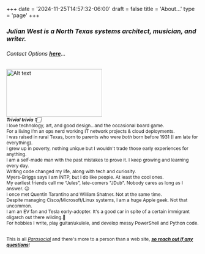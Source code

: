 +++
date = '2024-11-25T14:57:32-06:00'
draft = false
title = 'About...'
type = 'page'
+++
  <style type="text/css">
        .e-mail:before {
            content: attr(data-website) "\0040" attr(data-user);
            unicode-bidi: bidi-override;
            direction: rtl;
        }
    </style>

### _Julian West is a North Texas systems architect, musician, and writer._

###### Contact Options <b><i><a href="http://julianwest.me/Blog/contact">here</a></b></i>...

<img src="https://julianwest.me/Blog/posts/images/julian-about.jpeg" alt="Alt text" width="250" height="125">

<div style="font-size: 12px;">
<b><i>Trivial trivia 👇🏻</b></i> <br />
I love technology, art, and good design...and the occasional board game.<br />
For a living I’m an ops nerd working IT network projects & cloud deployments.<br />   
I was raised in rural Texas, born to parents who were <i>both</i> born before 1931 (I am late for everything).<br />
I grew up in poverty, nothing unique but I wouldn't trade those early experiences for anything.<br />
I am a self-made man with the past mistakes to prove it. I keep growing and learning every day.<br />      
Writing code changed my life, along with tech and curiosity.<br />   
Myers-Briggs says I am INTP, but I do like people. At least the cool ones.<br />   
My earliest friends call me “Jules”, late-comers "JDub".  Nobody cares as long as I answer. 😉<br />
I once met Quentin Tarantino and William Shatner. Not at the same time.<br />
Despite managing Cisco/Microsoft/Linux systems, I am a huge Apple geek. Not that uncommon.<br />   
I am an EV fan and Tesla early-adopter. It's a good car in spite of a certain immigrant oligarch out there wilding.&#129335;<br />   
For hobbies I write, play guitar/ukulele, and develop messy PowerShell and Python code. <br /><br />

This is all <i><a href="https://en.wikipedia.org/wiki/Parasocial_interaction">Parasocial</a></i> and there's more to a person than a web site, <a href ="https://julianwest.me/Blog/contact/"><i><b>so reach out if any questions</a></i></b>!
</div>